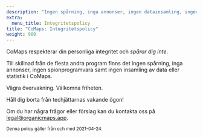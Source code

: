 ```yaml
---
description: "Ingen spårning, inga annonser, ingen datainsamling, ingen statistikinsamling, ingen spionprogramvara"
extra:
  menu_title: Integritetspolicy
title: "CoMaps: Integritetspolicy"
weight: 900
---
```


CoMaps respekterar din personliga integritet och _spårar dig inte_.

Till skillnad från de flesta andra program finns det ingen spårning, inga
annonser, ingen spionprogramvara samt ingen insamling av data eller
statistik i CoMaps.

Vägra övervakning. Välkomna friheten.

Håll dig borta från techjättarnas vakande ögon!

Om du har några frågor eller förslag kan du kontakta oss på
[legal@organicmaps.app](mailto:legal@organicmaps.app).

<sub>Denna policy gäller från och med 2021-04-24.</sub>

